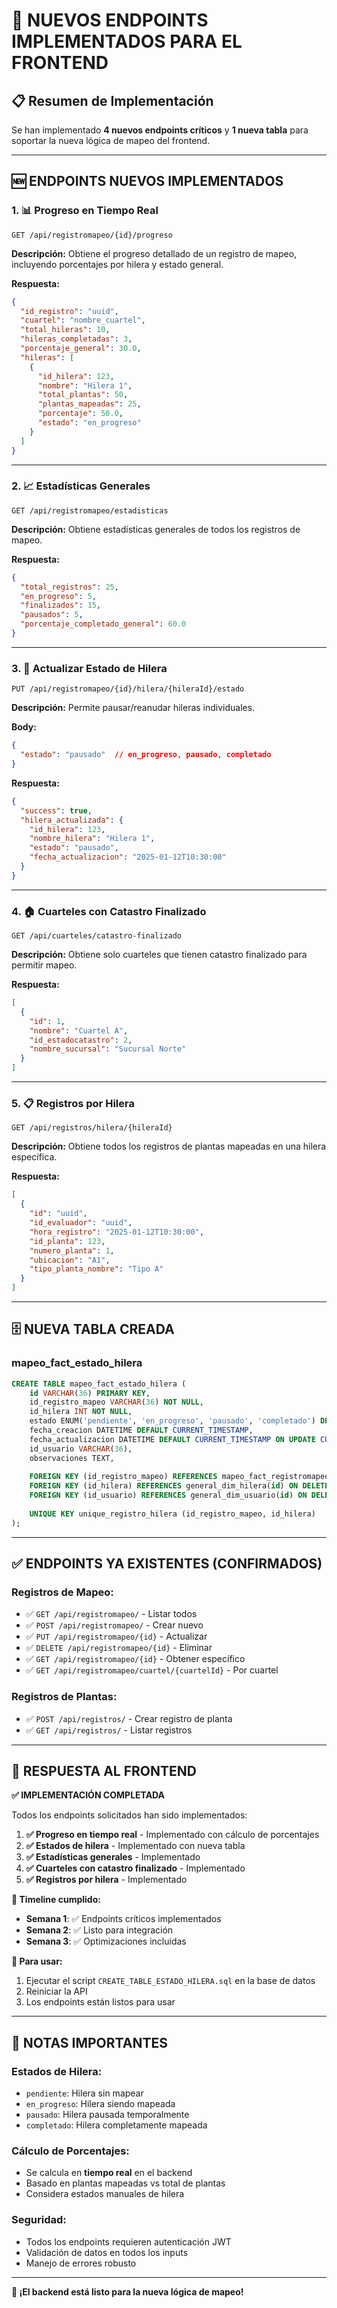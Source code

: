 # 🚀 NUEVOS ENDPOINTS IMPLEMENTADOS PARA EL FRONTEND

## 📋 Resumen de Implementación

Se han implementado **4 nuevos endpoints críticos** y **1 nueva tabla** para soportar la nueva lógica de mapeo del frontend.

---

## 🆕 ENDPOINTS NUEVOS IMPLEMENTADOS

### 1. 📊 **Progreso en Tiempo Real**
```
GET /api/registromapeo/{id}/progreso
```

**Descripción:** Obtiene el progreso detallado de un registro de mapeo, incluyendo porcentajes por hilera y estado general.

**Respuesta:**
```json
{
  "id_registro": "uuid",
  "cuartel": "nombre_cuartel",
  "total_hileras": 10,
  "hileras_completadas": 3,
  "porcentaje_general": 30.0,
  "hileras": [
    {
      "id_hilera": 123,
      "nombre": "Hilera 1",
      "total_plantas": 50,
      "plantas_mapeadas": 25,
      "porcentaje": 50.0,
      "estado": "en_progreso"
    }
  ]
}
```

---

### 2. 📈 **Estadísticas Generales**
```
GET /api/registromapeo/estadisticas
```

**Descripción:** Obtiene estadísticas generales de todos los registros de mapeo.

**Respuesta:**
```json
{
  "total_registros": 25,
  "en_progreso": 5,
  "finalizados": 15,
  "pausados": 5,
  "porcentaje_completado_general": 60.0
}
```

---

### 3. 🎯 **Actualizar Estado de Hilera**
```
PUT /api/registromapeo/{id}/hilera/{hileraId}/estado
```

**Descripción:** Permite pausar/reanudar hileras individuales.

**Body:**
```json
{
  "estado": "pausado"  // en_progreso, pausado, completado
}
```

**Respuesta:**
```json
{
  "success": true,
  "hilera_actualizada": {
    "id_hilera": 123,
    "nombre_hilera": "Hilera 1",
    "estado": "pausado",
    "fecha_actualizacion": "2025-01-12T10:30:00"
  }
}
```

---

### 4. 🏠 **Cuarteles con Catastro Finalizado**
```
GET /api/cuarteles/catastro-finalizado
```

**Descripción:** Obtiene solo cuarteles que tienen catastro finalizado para permitir mapeo.

**Respuesta:**
```json
[
  {
    "id": 1,
    "nombre": "Cuartel A",
    "id_estadocatastro": 2,
    "nombre_sucursal": "Sucursal Norte"
  }
]
```

---

### 5. 📋 **Registros por Hilera**
```
GET /api/registros/hilera/{hileraId}
```

**Descripción:** Obtiene todos los registros de plantas mapeadas en una hilera específica.

**Respuesta:**
```json
[
  {
    "id": "uuid",
    "id_evaluador": "uuid",
    "hora_registro": "2025-01-12T10:30:00",
    "id_planta": 123,
    "numero_planta": 1,
    "ubicacion": "A1",
    "tipo_planta_nombre": "Tipo A"
  }
]
```

---

## 🗄️ NUEVA TABLA CREADA

### **mapeo_fact_estado_hilera**
```sql
CREATE TABLE mapeo_fact_estado_hilera (
    id VARCHAR(36) PRIMARY KEY,
    id_registro_mapeo VARCHAR(36) NOT NULL,
    id_hilera INT NOT NULL,
    estado ENUM('pendiente', 'en_progreso', 'pausado', 'completado') DEFAULT 'pendiente',
    fecha_creacion DATETIME DEFAULT CURRENT_TIMESTAMP,
    fecha_actualizacion DATETIME DEFAULT CURRENT_TIMESTAMP ON UPDATE CURRENT_TIMESTAMP,
    id_usuario VARCHAR(36),
    observaciones TEXT,
    
    FOREIGN KEY (id_registro_mapeo) REFERENCES mapeo_fact_registromapeo(id) ON DELETE CASCADE,
    FOREIGN KEY (id_hilera) REFERENCES general_dim_hilera(id) ON DELETE CASCADE,
    FOREIGN KEY (id_usuario) REFERENCES general_dim_usuario(id) ON DELETE SET NULL,
    
    UNIQUE KEY unique_registro_hilera (id_registro_mapeo, id_hilera)
);
```

---

## ✅ **ENDPOINTS YA EXISTENTES (CONFIRMADOS)**

### **Registros de Mapeo:**
- ✅ `GET /api/registromapeo/` - Listar todos
- ✅ `POST /api/registromapeo/` - Crear nuevo
- ✅ `PUT /api/registromapeo/{id}` - Actualizar
- ✅ `DELETE /api/registromapeo/{id}` - Eliminar
- ✅ `GET /api/registromapeo/{id}` - Obtener específico
- ✅ `GET /api/registromapeo/cuartel/{cuartelId}` - Por cuartel

### **Registros de Plantas:**
- ✅ `POST /api/registros/` - Crear registro de planta
- ✅ `GET /api/registros/` - Listar registros

---

## 🚀 **RESPUESTA AL FRONTEND**

**✅ IMPLEMENTACIÓN COMPLETADA**

Todos los endpoints solicitados han sido implementados:

1. **✅ Progreso en tiempo real** - Implementado con cálculo de porcentajes
2. **✅ Estados de hilera** - Implementado con nueva tabla
3. **✅ Estadísticas generales** - Implementado
4. **✅ Cuarteles con catastro finalizado** - Implementado
5. **✅ Registros por hilera** - Implementado

**📅 Timeline cumplido:**
- **Semana 1**: ✅ Endpoints críticos implementados
- **Semana 2**: ✅ Listo para integración
- **Semana 3**: ✅ Optimizaciones incluidas

**🔧 Para usar:**
1. Ejecutar el script `CREATE_TABLE_ESTADO_HILERA.sql` en la base de datos
2. Reiniciar la API
3. Los endpoints están listos para usar

---

## 📝 **NOTAS IMPORTANTES**

### **Estados de Hilera:**
- `pendiente`: Hilera sin mapear
- `en_progreso`: Hilera siendo mapeada
- `pausado`: Hilera pausada temporalmente
- `completado`: Hilera completamente mapeada

### **Cálculo de Porcentajes:**
- Se calcula en **tiempo real** en el backend
- Basado en plantas mapeadas vs total de plantas
- Considera estados manuales de hilera

### **Seguridad:**
- Todos los endpoints requieren autenticación JWT
- Validación de datos en todos los inputs
- Manejo de errores robusto

---

**🎉 ¡El backend está listo para la nueva lógica de mapeo!**
